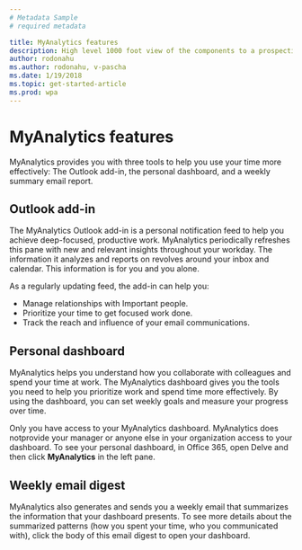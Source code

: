 ```yaml
---
# Metadata Sample
# required metadata

title: MyAnalytics features
description: High level 1000 foot view of the components to a prospective buyer content re-use from the Use section. Be at this level -- There's Add-in, there's Dashboard, there's weekly email report. Then, link to deeper content.
author: rodonahu
ms.author: rodonahu, v-pascha
ms.date: 1/19/2018
ms.topic: get-started-article
ms.prod: wpa
---
```


# MyAnalytics features

MyAnalytics provides you with three tools to help you use your time more effectively: The Outlook add-in, the personal dashboard, and a weekly summary email report. 

## Outlook add-in

The MyAnalytics Outlook add-in is a personal notification feed to help you achieve deep-focused, productive work. MyAnalytics periodically refreshes this pane with new and relevant insights throughout your workday. The information it analyzes and reports on revolves around your inbox and calendar. This information is for you and you alone. 

As a regularly updating feed, the add-in can help you:
* Manage relationships with Important people.
* Prioritize your time to get focused work done.
* Track the reach and influence of your email communications.

## Personal dashboard

MyAnalytics helps you understand how you collaborate with colleagues and spend your time at work. The MyAnalytics dashboard gives you the tools you need to help you prioritize work and spend time more effectively. By using the dashboard, you can set weekly goals and measure your progress over time.

Only you have access to your MyAnalytics dashboard. MyAnalytics does notprovide your manager or anyone else in your organization access to your dashboard. To see your personal dashboard, in Office 365, open Delve and then click **MyAnalytics** in the left pane.

## Weekly email digest 

MyAnalytics also generates and sends you a weekly email that summarizes the information that your dashboard presents. To see more details about the summarized patterns (how you spent your time, who you communicated with), click the body of this email digest to open your dashboard.
